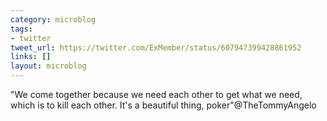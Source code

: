 ```yaml
---
category: microblog
tags:
- twitter
tweet_url: https://twitter.com/ExMember/status/607947399428861952
links: []
layout: microblog
---
```

"We come together because we need each other to get what we need, which is to kill each other. It's a beautiful thing, poker"@TheTommyAngelo
